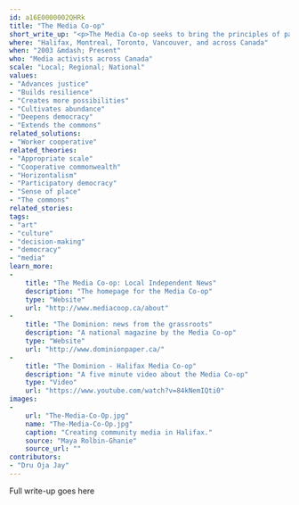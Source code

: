 ```yaml
---
id: a16E0000002QHRk
title: "The Media Co-op"
short_write_up: "<p>The Media Co-op seeks to bring the principles of participatory democracy and decentralized decision making to the world of alternative media in Canada. In contrast to an increasingly concentrated corporate ownership of media, the co-op is collectively owned and sustained by its journalists, readers and editors (paid and unpaid), and provides a grassroots perspective on under-reported topics, particularly Indigenous sovereignty and Canadian mining companies. The co-op depends on automatic monthly donations from its reader members for financial support. Major decisions like network-wide projects and budgets typically begin with a membership consultation and discussion, and sometimes involve a referendum. Founded in 2008, the Media Co-op now has autonomous locals operating in Halifax, Montreal, Toronto and Vancouver, and a national magazine called The Dominion .</p>"
where: "Halifax, Montreal, Toronto, Vancouver, and across Canada"
when: "2003 &mdash; Present"
who: "Media activists across Canada"
scale: "Local; Regional; National"
values:
- "Advances justice"
- "Builds resilience"
- "Creates more possibilities"
- "Cultivates abundance"
- "Deepens democracy"
- "Extends the commons"
related_solutions:
- "Worker cooperative"
related_theories:
- "Appropriate scale"
- "Cooperative commonwealth"
- "Horizontalism"
- "Participatory democracy"
- "Sense of place"
- "The commons"
related_stories:
tags:
- "art"
- "culture"
- "decision-making"
- "democracy"
- "media"
learn_more:
-
    title: "The Media Co-op: Local Independent News"
    description: "The homepage for the Media Co-op"
    type: "Website"
    url: "http://www.mediacoop.ca/about"
-
    title: "The Dominion: news from the grassroots"
    description: "A national magazine by the Media Co-op"
    type: "Website"
    url: "http://www.dominionpaper.ca/"
-
    title: "The Dominion - Halifax Media Co-op"
    description: "A five minute video about the Media Co-op"
    type: "Video"
    url: "https://www.youtube.com/watch?v=84kNemIQti0"
images:
-
    url: "The-Media-Co-Op.jpg"
    name: "The-Media-Co-Op.jpg"
    caption: "Creating community media in Halifax."
    source: "Maya Rolbin-Ghanie"
    source_url: ""
contributors:
- "Dru Oja Jay"
---
```

Full write-up goes here
